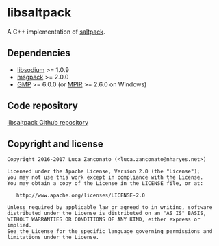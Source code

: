 libsaltpack
===========
A C++ implementation of [saltpack](https://saltpack.org).

Dependencies
------------

* [libsodium](https://download.libsodium.org/doc/) >= 1.0.9
* [msgpack](https://github.com/msgpack/msgpack-c) >= 2.0.0
* [GMP](https://gmplib.org/) >= 6.0.0 (or [MPIR](http://mpir.org/) >= 2.6.0 on Windows)

Code repository
---------------

[libsaltpack Github repository](https://github.com/Gherynos/libsaltpack)

Copyright and license
---------------------

    Copyright 2016-2017 Luca Zanconato (<luca.zanconato@nharyes.net>)
    
    Licensed under the Apache License, Version 2.0 (the "License");
    you may not use this work except in compliance with the License.
    You may obtain a copy of the License in the LICENSE file, or at:
    
       http://www.apache.org/licenses/LICENSE-2.0
    
    Unless required by applicable law or agreed to in writing, software
    distributed under the License is distributed on an "AS IS" BASIS,
    WITHOUT WARRANTIES OR CONDITIONS OF ANY KIND, either express or implied.
    See the License for the specific language governing permissions and
    limitations under the License.
